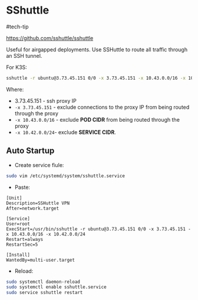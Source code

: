 # SShuttle

#tech-tip 

https://github.com/sshuttle/sshuttle

Useful for airgapped deployments. Use SSHuttle to route all traffic through an SSH tunnel.

For K3S:
```bash
sshuttle -r ubuntu@3.73.45.151 0/0 -x 3.73.45.151 -x 10.43.0.0/16 -x 10.42.0.0/24
```
Where:
- 3.73.45.151 - ssh proxy IP
- `-x 3.73.45.151` - exclude connections to the proxy IP from being routed through the proxy
- `-x 10.43.0.0/16` - exclude **POD CIDR** from being routed through the proxy
- `-x 10.42.0.0/24`- exclude **SERVICE CIDR**.

## Auto Startup

- Create service fiule:
```bash
sudo vim /etc/systemd/system/sshuttle.service
```
- Paste:
```
[Unit]
Description=SSHuttle VPN
After=network.target

[Service]
User=root
ExecStart=/usr/bin/sshuttle -r ubuntu@3.73.45.151 0/0 -x 3.73.45.151 -x 10.43.0.0/16 -x 10.42.0.0/24
Restart=always
RestartSec=5

[Install]
WantedBy=multi-user.target
```

- Reload:

```bash
sudo systemctl daemon-reload
sudo systemctl enable sshuttle.service
sudo service sshuttle restart
```